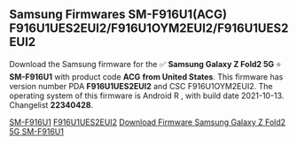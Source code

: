 <h2>Samsung Firmwares SM-F916U1(ACG) F916U1UES2EUI2/F916U1OYM2EUI2/F916U1UES2EUI2</h2>
Download the Samsung firmware for the ✅ <strong>Samsung Galaxy Z Fold2 5G </strong> ⭐ <strong>SM-F916U1</strong> with product code <strong>ACG</strong> <strong> from United States</strong>. This firmware has version number PDA <strong>F916U1UES2EUI2</strong> and CSC F916U1OYM2EUI2. The operating system of this firmware is Android R , with build date 2021-10-13. Changelist <strong>22340428</strong>.


[SM-F916U1](https://samfirm.shop/samsung/model/SM-F916U1)
[F916U1UES2EUI2](https://samfirm.shop/samsung/pda/F916U1UES2EUI2)
[Download Firmware Samsung Galaxy Z Fold2 5G SM-F916U1](https://samfirm.shop/samsung/firmware/464492)
